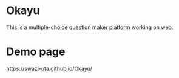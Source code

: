 # Okayu
This is a multiple-choice question maker platform working on web.

# Demo page
https://swazi-uta.github.io/Okayu/
